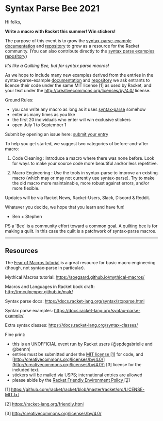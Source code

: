 # Syntax Parse Bee 2021

Hi folks,

**Write a macro with Racket this summer! Win stickers!**

The purpose of this event is to grow the [syntax-parse-example](https://docs.racket-lang.org/syntax-parse-example/index.html) [documentation](https://docs.racket-lang.org/syntax-parse-example/index.html) and [repository](https://github.com/bennn/syntax-parse-example) to grow as a resource for the Racket community. (You can also contribute directly to the [syntax parse examples repository](https://github.com/bennn/syntax-parse-example))

_It's like a Quilting Bee, but for syntax parse macros!_

As we hope to include many new examples derived from the entries in the syntax-parse-example [documentation](https://docs.racket-lang.org/syntax-parse-example/index.html) and [repository](https://github.com/bennn/syntax-parse-example) we ask entrants to licence their code under the same MIT license [1] as used by Racket, and your text under the http://creativecommons.org/licenses/by/4.0/ license.

Ground Rules:
* you can write any macro as long as it uses [syntax-parse](https://docs.racket-lang.org/syntax/stxparse.html) somehow
* enter as many times as you like
* the first 20 individuals who enter will win exclusive stickers
* open July 1 to September 1

Submit by opening an issue here: [submit your entry](https://github.com/syntax-objects/Summer2021/issues/new?assignees=&labels=entry&template=enter-the-syntax-parse-bee.md&title=%5Bentry+-+name%2Fdescription+of+macro%5D)

To help you get started, we suggest two categories of before-and-after macro:

1. Code Cleaning : Introduce a macro where there was none before. Look for ways
   to make your source code more beautiful and/or less repetitive.

2. Macro Engineering : Use the tools in syntax-parse to improve an existing
   macro (which may or may not currently use syntax-parse). Try to make the old
   macro more maintainable, more robust against errors, and/or more flexible.

Updates will be via Racket News, Racket-Users, Slack, Discord & Reddit.

Whatever you decide, we hope that you learn and have fun!

- Ben + Stephen


PS a 'Bee' is a community effort toward a common goal. A quilting bee is for
making a quilt. In this case the quilt is a patchwork of syntax-parse macros.


- - -

## Resources

The [Fear of Macros tutorial](https://www.greghendershott.com/fear-of-macros/) is a great resource for basic macro engineering (though, not syntax-parse in particular).

Mythical Macros tutorial:
 https://soegaard.github.io/mythical-macros/

Macros and Languages in Racket book draft:
 http://rmculpepper.github.io/malr/

Syntax parse docs:
 https://docs.racket-lang.org/syntax/stxparse.html

Syntax parse examples:
 https://docs.racket-lang.org/syntax-parse-example/

Extra syntax classes:
 https://docs.racket-lang.org/syntax-classes/

Fine print:
* this is an UNOFFICIAL event run by Racket users (@spdegabrielle and @bennn)
* entries must be submitted under the [MIT license [1]](https://github.com/racket/racket/blob/master/racket/src/LICENSE-MIT.txt) for code, and [http://creativecommons.org/licenses/by/4.0/](http://creativecommons.org/licenses/by/4.0/) [3] license for the included text.
* stickers will be mailed via USPS; international entries are allowed
* please abide by the [Racket Friendly Environment Policy [2]](https://racket-lang.org/friendly.html)


[1] https://github.com/racket/racket/blob/master/racket/src/LICENSE-MIT.txt

[2] https://racket-lang.org/friendly.html

[3] http://creativecommons.org/licenses/by/4.0/

